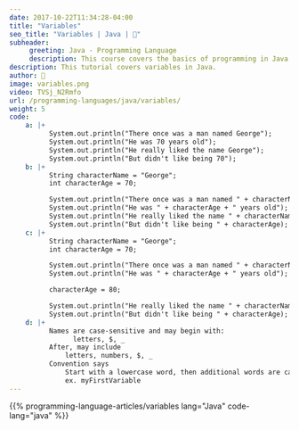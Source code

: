 ```yaml
---
date: 2017-10-22T11:34:28-04:00
title: "Variables"
seo_title: "Variables | Java | 🦒"
subheader:
     greeting: Java - Programming Language
     description: This course covers the basics of programming in Java. Work your way through the videos/articles and I'll teach you everything you need to know to start your programming journey!
description: This tutorial covers variables in Java.
author: 🦒
image: variables.png
video: TVSj_N2Rmfo
url: /programming-languages/java/variables/
weight: 5
code:
    a: |+
          System.out.println("There once was a man named George");
          System.out.println("He was 70 years old");
          System.out.println("He really liked the name George");
          System.out.println("But didn't like being 70");
    b: |+
          String characterName = "George";
          int characterAge = 70;

          System.out.println("There once was a man named " + characterName);
          System.out.println("He was " + characterAge + " years old");
          System.out.println("He really liked the name " + characterName);
          System.out.println("But didn't like being " + characterAge);
    c: |+
          String characterName = "George";
          int characterAge = 70;

          System.out.println("There once was a man named " + characterName);
          System.out.println("He was " + characterAge + " years old");

          characterAge = 80;

          System.out.println("He really liked the name " + characterName);
          System.out.println("But didn't like being " + characterAge);
    d: |+
          Names are case-sensitive and may begin with:
                letters, $, _
          After, may include
              letters, numbers, $, _
          Convention says
              Start with a lowercase word, then additional words are capitalized
              ex. myFirstVariable
---
```


{{% programming-language-articles/variables lang="Java" code-lang="java" %}}
